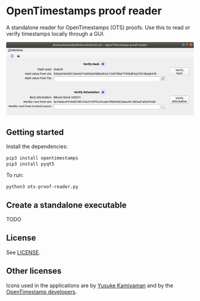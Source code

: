 # OpenTimestamps proof reader

A standalone reader for OpenTimestamps (OTS) proofs. 
Use this to read or verify timestamps locally through a GUI.

![screenshot](images/ots-reader-screenshot.png)

## Getting started

Install the dependencies:
```
pip3 install opentimestamps
pip3 install pyqt5
```

To run:
```
python3 ots-proof-reader.py
```

## Create a standalone executable

TODO

## License

See [LICENSE](LICENSE).

## Other licenses

Icons used in the applications are by [Yusuke Kamiyaman](http://p.yusukekamiyamane.com/) and by the 
[OpenTimestamp developers](https://github.com/opentimestamps/logo).
